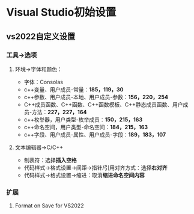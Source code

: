 # Visual Studio初始设置

## vs2022自定义设置

### 工具->选项

1. 环境->字体和颜色：
    + 字体：Consolas
    + c++变量、用户成员-常量：**185，119，30**
    + c++参数、用户成员-本地、用户成员-参数：**156，220，254**
    + C++成员函数、C++函数、C++函数模板、C++静态成员函数、用户成员-方法：**227，227，164**
    + c++枚举器，用户类型-枚举成员：**150，215，163**
    + c++命名空间，用户类型-命名空间：**184，215，163**
    + c++字段、用户成员-属性、用户成员-字段：**189，183，107**

2. 文本编辑器->C/C++
    + 制表符：选择**插入空格**
    + 代码样式->格式设置->间距->指针/引用对齐方式：选择**右对齐**
    + 代码样式->格式设置->缩进：取消**缩进命名空间内容**

### 扩展

1. Format on Save for VS2022
